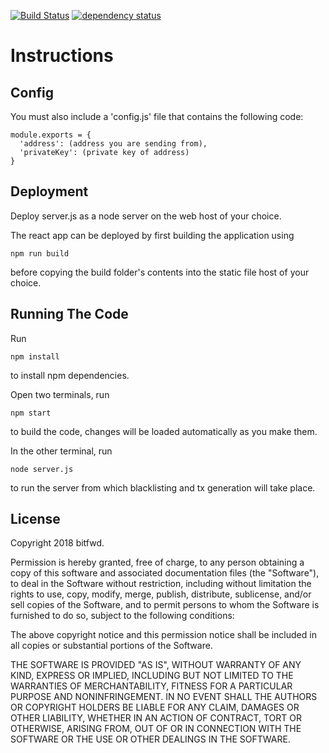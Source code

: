 [![Build Status][travis-image]][travis-url] [![dependency status][dep-image]][dep-url]

# Instructions

## Config

You must also include a 'config.js' file that contains the following code:

```
module.exports = {
  'address': (address you are sending from),
  'privateKey': (private key of address)
}
```

## Deployment

Deploy server.js as a node server on the web host of your choice.

The react app can be deployed by first building the application using

`npm run build`

before copying the build folder's contents into the static file host of your choice.

## Running The Code

Run

`npm install`

to install npm dependencies.

Open two terminals, run

`npm start`

to build the code, changes will be loaded automatically as you make them.

In the other terminal, run

`node server.js`

to run the server from which blacklisting and tx generation will take place.

## License

Copyright 2018 bitfwd.

Permission is hereby granted, free of charge, to any person obtaining a copy of this software and associated documentation files (the "Software"), to deal in the Software without restriction, including without limitation the rights to use, copy, modify, merge, publish, distribute, sublicense, and/or sell copies of the Software, and to permit persons to whom the Software is furnished to do so, subject to the following conditions:

The above copyright notice and this permission notice shall be included in all copies or substantial portions of the Software.

THE SOFTWARE IS PROVIDED "AS IS", WITHOUT WARRANTY OF ANY KIND, EXPRESS OR IMPLIED, INCLUDING BUT NOT LIMITED TO THE WARRANTIES OF MERCHANTABILITY, FITNESS FOR A PARTICULAR PURPOSE AND NONINFRINGEMENT. IN NO EVENT SHALL THE AUTHORS OR COPYRIGHT HOLDERS BE LIABLE FOR ANY CLAIM, DAMAGES OR OTHER LIABILITY, WHETHER IN AN ACTION OF CONTRACT, TORT OR OTHERWISE, ARISING FROM, OUT OF OR IN CONNECTION WITH THE SOFTWARE OR THE USE OR OTHER DEALINGS IN THE SOFTWARE.

[travis-image]: https://travis-ci.org/tyrion70/wanchain-faucet.svg
[travis-url]: https://travis-ci.org/tyrion70/wanchain-faucet
[dep-image]: https://david-dm.org/tyrion70/wanchain-faucet.svg
[dep-url]: https://david-dm.org/tyrion70/wanchain-faucet
